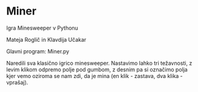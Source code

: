 # Miner
Igra Minesweeper v Pythonu

Mateja Roglič in Klavdija Učakar

Glavni program: Miner.py

Naredili sva klasično igrico minesweeper. Nastavimo lahko tri težavnosti,
z levim klikom odpremo polje pod gumbom, z desnim pa si označimo polja kjer
vemo oziroma se nam zdi, da je mina (en klik - zastava, dva klika - vprašaj).
